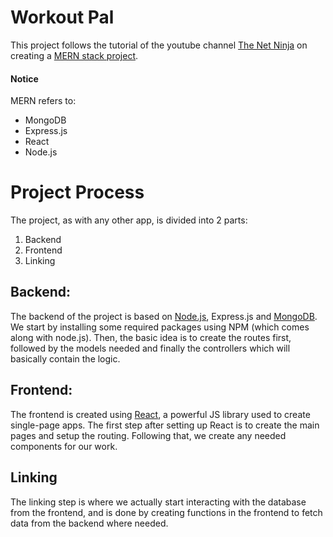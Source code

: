 # Workout Pal
This project follows the tutorial of the youtube channel [The Net Ninja](https://www.youtube.com/@NetNinja/featured) on creating a [MERN stack project](https://youtube.com/playlist?list=PL4cUxeGkcC9iJ_KkrkBZWZRHVwnzLIoUE&si=maQ2xpMLSgR4tgPP).</br>
#### Notice
MERN refers to:</br>
- MongoDB
- Express.js
- React
- Node.js</hr>
# Project Process
The project, as with any other app, is divided into 2 parts:
1. Backend
2. Frontend
3. Linking</br>
## Backend:
The backend of the project is based on [Node.js](https://nodejs.org/en/download/current), Express.js and [MongoDB](https://www.mongodb.com/). We start by installing some required packages using NPM (which comes along with node.js). Then, the basic idea is to create the routes first, followed by the models needed and finally the controllers which will basically contain the logic.
## Frontend:
The frontend is created using [React](https://react.dev/), a powerful JS library used to create single-page apps. The first step after setting up React is to create the main pages and setup the routing. Following that, we create any needed components for our work.
## Linking
The linking step is where we actually start interacting with the database from the frontend, and is done by creating functions in the frontend to fetch data from the backend where needed.
